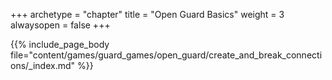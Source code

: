 +++ 
archetype = "chapter" 
title = "Open Guard Basics" 
weight = 3 
alwaysopen = false 
+++

{{% include_page_body file="content/games/guard_games/open_guard/create_and_break_connections/_index.md" %}}
